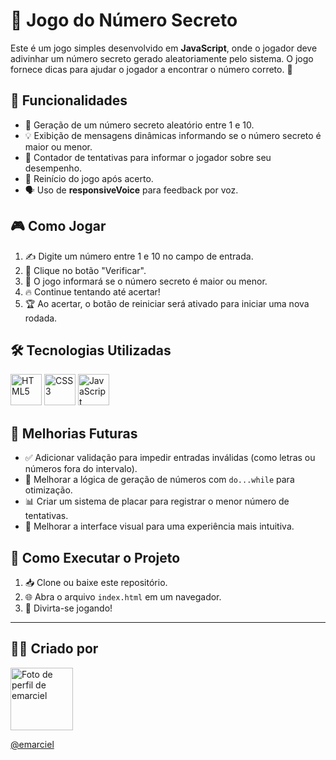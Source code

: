 # 🎯 Jogo do Número Secreto

Este é um jogo simples desenvolvido em **JavaScript**, onde o jogador deve adivinhar um número secreto gerado aleatoriamente pelo sistema. O jogo fornece dicas para ajudar o jogador a encontrar o número correto. 🎲

## 🚀 Funcionalidades
- 🔢 Geração de um número secreto aleatório entre 1 e 10.
- 💡 Exibição de mensagens dinâmicas informando se o número secreto é maior ou menor.
- 🎯 Contador de tentativas para informar o jogador sobre seu desempenho.
- 🔄 Reinício do jogo após acerto.
- 🗣️ Uso de **responsiveVoice** para feedback por voz.

## 🎮 Como Jogar
1. ✍️ Digite um número entre 1 e 10 no campo de entrada.
2. 🎯 Clique no botão "Verificar".
3. 📢 O jogo informará se o número secreto é maior ou menor.
4. 🔥 Continue tentando até acertar!
5. 🏆 Ao acertar, o botão de reiniciar será ativado para iniciar uma nova rodada.

## 🛠 Tecnologias Utilizadas
<p>
  <img src="https://cdn.jsdelivr.net/gh/devicons/devicon/icons/html5/html5-original.svg" width="50" height="50" alt="HTML5">
  <img src="https://cdn.jsdelivr.net/gh/devicons/devicon/icons/css3/css3-original.svg" width="50" height="50" alt="CSS3">
  <img src="https://cdn.jsdelivr.net/gh/devicons/devicon/icons/javascript/javascript-original.svg" width="50" height="50" alt="JavaScript">
</p>

## 🔮 Melhorias Futuras
- ✅ Adicionar validação para impedir entradas inválidas (como letras ou números fora do intervalo).
- 🔄 Melhorar a lógica de geração de números com `do...while` para otimização.
- 📊 Criar um sistema de placar para registrar o menor número de tentativas.
- 🎨 Melhorar a interface visual para uma experiência mais intuitiva.

## 📌 Como Executar o Projeto
1. 📥 Clone ou baixe este repositório.
2. 🌐 Abra o arquivo `index.html` em um navegador.
3. 🎉 Divirta-se jogando!

---

## 👨‍💻 Criado por
<p>
  <img src="https://github.com/emarciel.png" width="100" height="100" alt="Foto de perfil de emarciel">
</p>
<p>
  <a href="https://github.com/emarciel">@emarciel</a>
</p>
